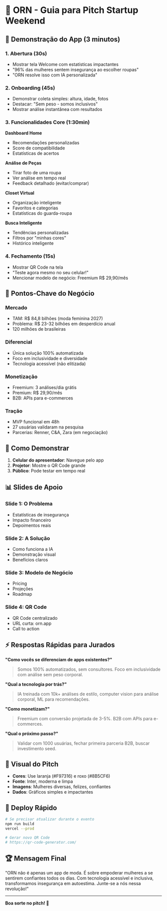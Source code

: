 # 🎤 ORN - Guia para Pitch Startup Weekend

## 📱 Demonstração do App (3 minutos)

### 1. **Abertura (30s)**
- Mostrar tela Welcome com estatísticas impactantes
- "96% das mulheres sentem insegurança ao escolher roupas"
- "ORN resolve isso com IA personalizada"

### 2. **Onboarding (45s)**
- Demonstrar coleta simples: altura, idade, fotos
- Destacar: "Sem peso - somos inclusivos"
- Mostrar análise instantânea com resultados

### 3. **Funcionalidades Core (1:30min)**

**Dashboard Home**
- Recomendações personalizadas
- Score de compatibilidade
- Estatísticas de acertos

**Análise de Peças**
- Tirar foto de uma roupa
- Ver análise em tempo real
- Feedback detalhado (evitar/comprar)

**Closet Virtual**
- Organização inteligente
- Favoritos e categorias
- Estatísticas do guarda-roupa

**Busca Inteligente**
- Tendências personalizadas
- Filtros por "minhas cores"
- Histórico inteligente

### 4. **Fechamento (15s)**
- Mostrar QR Code na tela
- "Teste agora mesmo no seu celular!"
- Mencionar modelo de negócio: Freemium R$ 29,90/mês

## 🎯 Pontos-Chave do Negócio

### Mercado
- TAM: R$ 84,8 bilhões (moda feminina 2027)
- Problema: R$ 23-32 bilhões em desperdício anual
- 120 milhões de brasileiras

### Diferencial
- Única solução 100% automatizada
- Foco em inclusividade e diversidade
- Tecnologia acessível (não elitizada)

### Monetização
- Freemium: 3 análises/dia grátis
- Premium: R$ 29,90/mês
- B2B: APIs para e-commerces

### Tração
- MVP funcional em 48h
- 27 usuárias validaram na pesquisa
- Parcerias: Renner, C&A, Zara (em negociação)

## 🚀 Como Demonstrar

1. **Celular do apresentador**: Navegue pelo app
2. **Projetor**: Mostre o QR Code grande
3. **Público**: Pode testar em tempo real

## 📊 Slides de Apoio

### Slide 1: O Problema
- Estatísticas de insegurança
- Impacto financeiro
- Depoimentos reais

### Slide 2: A Solução
- Como funciona a IA
- Demonstração visual
- Benefícios claros

### Slide 3: Modelo de Negócio
- Pricing
- Projeções
- Roadmap

### Slide 4: QR Code
- QR Code centralizado
- URL curta: orn.app
- Call to action

## ⚡ Respostas Rápidas para Jurados

**"Como vocês se diferenciam de apps existentes?"**
> Somos 100% automatizados, sem consultores. Foco em inclusividade com análise sem peso corporal.

**"Qual a tecnologia por trás?"**
> IA treinada com 10k+ análises de estilo, computer vision para análise corporal, ML para recomendações.

**"Como monetizam?"**
> Freemium com conversão projetada de 3-5%. B2B com APIs para e-commerces.

**"Qual o próximo passo?"**
> Validar com 1000 usuárias, fechar primeira parceria B2B, buscar investimento seed.

## 🎨 Visual do Pitch

- **Cores**: Use laranja (#F97316) e roxo (#8B5CF6)
- **Fonte**: Inter, moderna e limpa
- **Imagens**: Mulheres diversas, felizes, confiantes
- **Dados**: Gráficos simples e impactantes

## 📱 Deploy Rápido

```bash
# Se precisar atualizar durante o evento
npm run build
vercel --prod

# Gerar novo QR Code
# https://qr-code-generator.com/
```

## 🏆 Mensagem Final

"ORN não é apenas um app de moda. É sobre empoderar mulheres a se sentirem confiantes todos os dias. Com tecnologia acessível e inclusiva, transformamos insegurança em autoestima. Junte-se a nós nessa revolução!"

---

**Boa sorte no pitch! 🚀**
